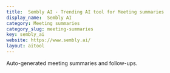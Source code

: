```yaml
---
title:  Sembly AI - Trending AI tool for Meeting summaries
display_name:  Sembly AI
category: Meeting summaries
category_slug: meeting-summaries
key: sembly_ai
website: https://www.sembly.ai/
layout: aitool
---
```


Auto-generated meeting summaries and follow-ups.
